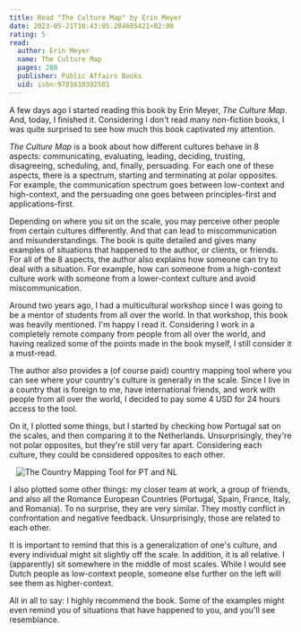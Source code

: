```yaml
---
title: Read "The Culture Map" by Erin Meyer
date: 2023-05-21T10:43:05.204685421+02:00
rating: 5
read:
  author: Erin Meyer
  name: The Culture Map
  pages: 288
  publisher: Public Affairs Books
  uid: isbn:9781610392501
---
```


A few days ago I started reading this book by Erin Meyer, *The Culture Map*. And,
today, I finished it. Considering I don't read many non-fiction books, I was quite
surprised to see how much this book captivated my attention.

<!--more-->

*The Culture Map* is a book about how different cultures behave in 8 aspects:
communicating, evaluating, leading, deciding, trusting, disagreeing, scheduling,
and, finally, persuading. For each one of these aspects, there is a spectrum, starting
and terminating at polar opposites. For example, the communication spectrum goes
between low-context and high-context, and the persuading one goes between principles-first
and applications-first.

Depending on where you sit on the scale, you may perceive other people from certain
cultures differently. And that can lead to miscommunication and misunderstandings. 
The book is quite detailed and gives many examples of situations that happened to
the author, or clients, or friends. For all of the 8 aspects, the author
also explains how someone can try to deal with a situation. For example,
how can someone from a high-context culture work with someone from a lower-context
culture and avoid miscommunication.

Around two years ago, I had a multicultural workshop since I was going to be a mentor of students
from all over the world. In that workshop, this book was heavily mentioned. I'm happy I read it.
Considering I work in a completely remote company from people from all over the world,
and having realized some of the points made in the book myself, I still consider
it a must-read.

The author also provides a (of course paid) country mapping tool where you can see
where your country's culture is generally in the scale. Since I live in a country
that is foreign to me, have international friends, and work with people from all
over the world, I decided to pay some 4 USD for 24 hours access to the tool.

On it, I plotted some things, but I started by checking how Portugal sat on the scales,
and then comparing it to the Netherlands. Unsurprisingly, they're not polar opposites,
but they're still very far apart. Considering each culture, they could be considered
opposites to each other.

<div style='max-width: 30rem; margin: 0 auto;'>

![The Country Mapping Tool for PT and NL](cdn:/2023-05-culture-map-pt-nl)

</div>

I also plotted some other things: my closer team at work, a group of friends, and also
all the Romance European Countries (Portugal, Spain, France, Italy, and Romania). To no
surprise, they are very similar. They mostly conflict in confrontation and negative feedback.
Unsurprisingly, those are related to each other.

It is important to remind that this is a generalization of one's culture, and every
individual might sit slightly off the scale. In addition, it is all relative. I
(apparently) sit somewhere in the middle of most scales. While I would see Dutch
people as low-context people, someone else further on the left will see them as higher-context.

All in all to say: I highly recommend the book. Some of the examples might even
remind you of situations that have happened to you, and you'll see resemblance.
